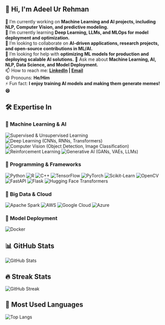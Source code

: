 ## 👋 Hi, I'm Adeel Ur Rehman  

🔭 I’m currently working on **Machine Learning and AI projects, including NLP, Computer Vision, and predictive modeling.**  
🌱 I’m currently learning **Deep Learning, LLMs, and MLOps for model deployment and optimization.**  
👯 I’m looking to collaborate on **AI-driven applications, research projects, and open-source contributions in ML/AI.**  
🤔 I’m looking for help with **optimizing ML models for production and deploying scalable AI solutions.**
💬 Ask me about **Machine Learning, AI, NLP, Data Science, and Model Deployment.**  
📫 How to reach me: **[LinkedIn](https://www.linkedin.com/in/adeel-ur-rehman-56319a243/) | [Email](adeele455@gmail.com)**  
😄 Pronouns: **He/Him**  
⚡ Fun fact: **I enjoy training AI models and making them generate memes! 😆**

## 🛠 Expertise In  

### 🔹 **Machine Learning & AI**  
![Supervised & Unsupervised Learning](https://img.shields.io/badge/Machine%20Learning-FF6F00?style=for-the-badge&logo=scikitlearn&logoColor=white)  ![Deep Learning (CNNs, RNNs, Transformers)](https://img.shields.io/badge/Deep%20Learning-EE4C2C?style=for-the-badge&logo=tensorflow&logoColor=white)  ![Computer Vision (Object Detection, Image Classification)](https://img.shields.io/badge/Computer%20Vision-009688?style=for-the-badge&logo=opencv&logoColor=white)  ![Reinforcement Learning](https://img.shields.io/badge/Reinforcement%20Learning-00A650?style=for-the-badge&logo=deepmind&logoColor=white)  ![Generative AI (GANs, VAEs, LLMs)](https://img.shields.io/badge/Generative%20AI-800080?style=for-the-badge&logo=pytorch&logoColor=white)  

### 🔹 **Programming & Frameworks**  
![Python](https://img.shields.io/badge/Python-3776AB?style=for-the-badge&logo=python&logoColor=white)  ![R](https://img.shields.io/badge/R-276DC3?style=for-the-badge&logo=r&logoColor=white)  ![C++](https://img.shields.io/badge/C++-00599C?style=for-the-badge&logo=c%2B%2B&logoColor=white)  ![TensorFlow](https://img.shields.io/badge/TensorFlow-FF6F00?style=for-the-badge&logo=tensorflow&logoColor=white)  ![PyTorch](https://img.shields.io/badge/PyTorch-EE4C2C?style=for-the-badge&logo=pytorch&logoColor=white)  ![Scikit-Learn](https://img.shields.io/badge/Scikit--Learn-F7931E?style=for-the-badge&logo=scikitlearn&logoColor=white)  ![OpenCV](https://img.shields.io/badge/OpenCV-5C3EE8?style=for-the-badge&logo=opencv&logoColor=white)  ![FastAPI](https://img.shields.io/badge/FastAPI-009688?style=for-the-badge&logo=fastapi&logoColor=white)  ![Flask](https://img.shields.io/badge/Flask-000000?style=for-the-badge&logo=flask&logoColor=white)  ![Hugging Face Transformers](https://img.shields.io/badge/Hugging%20Face-FFD700?style=for-the-badge&logo=huggingface&logoColor=black)  

### 🔹 **Big Data & Cloud**  
![Apache Spark](https://img.shields.io/badge/Apache%20Spark-F69821?style=for-the-badge&logo=apachespark&logoColor=white)  ![AWS](https://img.shields.io/badge/AWS-232F3E?style=for-the-badge&logo=amazonaws&logoColor=white)  ![Google Cloud](https://img.shields.io/badge/Google%20Cloud-4285F4?style=for-the-badge&logo=googlecloud&logoColor=white)  ![Azure](https://img.shields.io/badge/Azure-0078D4?style=for-the-badge&logo=microsoftazure&logoColor=white)  

### 🔹 **Model Deployment**  
![Docker](https://img.shields.io/badge/Docker-2496ED?style=for-the-badge&logo=docker&logoColor=white)

## 📊 GitHub Stats
![GitHub Stats](https://github-readme-stats.vercel.app/api?username=madeelurrehman&show_icons=true&theme=light)

## 🔥 Streak Stats
![GitHub Streak](https://github-readme-streak-stats.herokuapp.com/?user=madeelurrehman&theme=light)

## 🚀 Most Used Languages
![Top Langs](https://github-readme-stats.vercel.app/api/top-langs/?username=madeelurrehman&layout=compact&theme=light)
